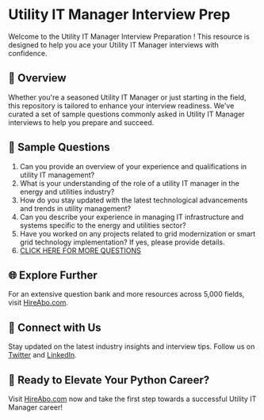 # Utility IT Manager Interview Prep

Welcome to the Utility IT Manager Interview Preparation ! This resource is designed to help you ace your Utility IT Manager interviews with confidence.

## 🚀 Overview

Whether you're a seasoned Utility IT Manager or just starting in the field, this repository is tailored to enhance your interview readiness. We've curated a set of sample questions commonly asked in Utility IT Manager interviews to help you prepare and succeed.

## 📝 Sample Questions

1. Can you provide an overview of your experience and qualifications in utility IT management?
2. What is your understanding of the role of a utility IT manager in the energy and utilities industry?
3. How do you stay updated with the latest technological advancements and trends in utility management?
4. Can you describe your experience in managing IT infrastructure and systems specific to the energy and utilities sector?
5. Have you worked on any projects related to grid modernization or smart grid technology implementation? If yes, please provide details.
6. [CLICK HERE FOR MORE QUESTIONS](https://hireabo.com/job/20_2_31/Utility%20IT%20Manager)

## 🌐 Explore Further

For an extensive question bank and more resources across 5,000 fields, visit [HireAbo.com](https://www.hireabo.com).

## 📱 Connect with Us

Stay updated on the latest industry insights and interview tips. Follow us on [Twitter](https://twitter.com/hireabo) and [LinkedIn](https://www.linkedin.com/in/hire-abo-3609972a8/).

## 🚀 Ready to Elevate Your Python Career?

Visit [HireAbo.com](https://www.hireabo.com) now and take the first step towards a successful Utility IT Manager career!